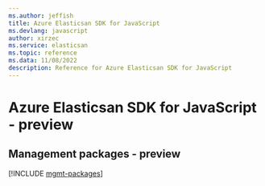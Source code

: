 ```yaml
---
ms.author: jeffish
title: Azure Elasticsan SDK for JavaScript
ms.devlang: javascript
author: xirzec
ms.service: elasticsan
ms.topic: reference
ms.data: 11/08/2022
description: Reference for Azure Elasticsan SDK for JavaScript
---
```

# Azure Elasticsan SDK for JavaScript - preview

## Management packages - preview
[!INCLUDE [mgmt-packages](elasticsan-mgmt-index.md)]